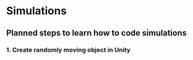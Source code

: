 # Simulations

## Planned steps to learn how to code simulations

### 1. Create randomly moving object in Unity
